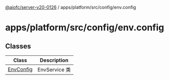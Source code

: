[@aiofc/server-v20-0126](../../../../../index.md) / apps/platform/src/config/env.config

# apps/platform/src/config/env.config

## Classes

| Class | Description |
| ------ | ------ |
| [EnvConfig](classes/EnvConfig.md) | EnvService 类 |
